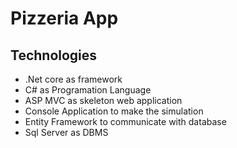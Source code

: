 # Pizzeria App
## Technologies

 - .Net core as framework
 - C# as Programation Language
 - ASP MVC as skeleton web application
 - Console Application to make the simulation
 - Entity Framework to communicate with database
 - Sql Server as DBMS
